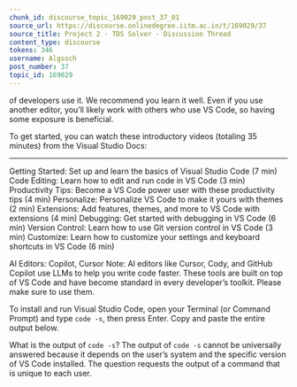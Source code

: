 ```yaml
---
chunk_id: discourse_topic_169029_post_37_01
source_url: https://discourse.onlinedegree.iitm.ac.in/t/169029/37
source_title: Project 2 - TDS Solver - Discussion Thread
content_type: discourse
tokens: 346
username: Algsoch
post_number: 37
topic_id: 169029
---
```


 of developers use it. We recommend you learn it well. Even if you use another editor, you’ll likely work with others who use VS Code, so having some exposure is beneficial.

To get started, you can watch these introductory videos (totaling 35 minutes) from the Visual Studio Docs:

---

Getting Started: Set up and learn the basics of Visual Studio Code (7 min)
Code Editing: Learn how to edit and run code in VS Code (3 min)
Productivity Tips: Become a VS Code power user with these productivity tips (4 min)
Personalize: Personalize VS Code to make it yours with themes (2 min)
Extensions: Add features, themes, and more to VS Code with extensions (4 min)
Debugging: Get started with debugging in VS Code (6 min)
Version Control: Learn how to use Git version control in VS Code (3 min)
Customize: Learn how to customize your settings and keyboard shortcuts in VS Code (6 min)

AI Editors: Copilot, Cursor
Note: AI editors like Cursor, Cody, and GitHub Copilot use LLMs to help you write code faster. These tools are built on top of VS Code and have become standard in every developer’s toolkit. Please make sure to use them.

To install and run Visual Studio Code, open your Terminal (or Command Prompt) and type `code -s`, then press Enter. Copy and paste the entire output below.

What is the output of `code -s`? The output of `code -s` cannot be universally answered because it depends on the user’s system and the specific version of VS Code installed. The question requests the output of a command that is unique to each user.
